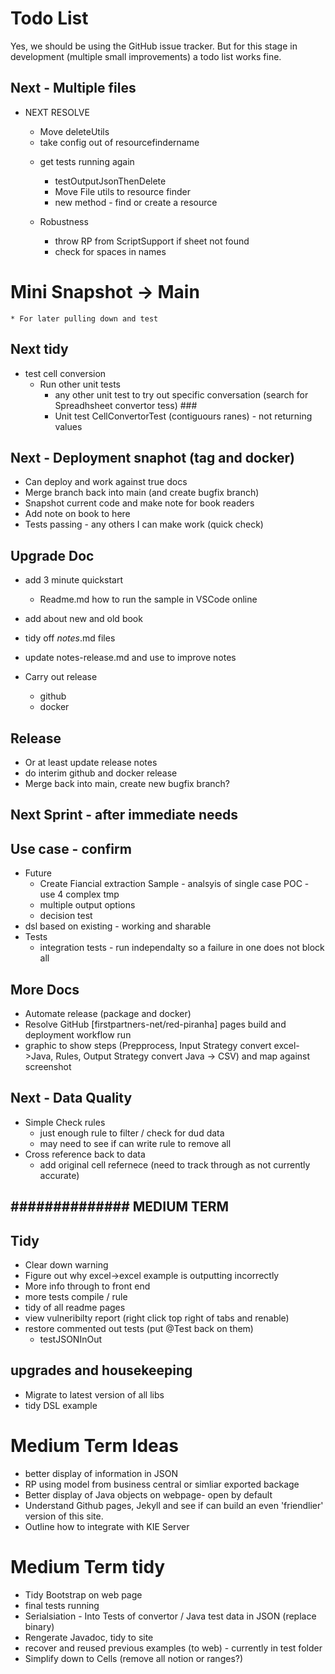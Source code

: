 # Todo List

Yes, we should be using the GitHub issue tracker. But for this stage in development (multiple small improvements) a todo list works fine.


## Next - Multiple files

* NEXT RESOLVE

    - Move deleteUtils
    - take config out of resourcefindername

    * get tests running again
        * testOutputJsonThenDelete
        * Move File utils to resource finder
        * new method - find or create a resource

    * Robustness
        * throw RP from ScriptSupport if sheet not found
        * check for spaces in names    

# Mini Snapshot -> Main
    * For later pulling down and test

## Next tidy

* test cell conversion
    * Run other unit tests
        * any other unit test to try out specific conversation (search for Spreadhsheet convertor tess) ###
        * Unit test CellConvertorTest (contiguours ranes) - not returning values


## Next - Deployment snaphot (tag and docker)
* Can deploy and work against true docs
* Merge branch back into main (and create bugfix branch)
* Snapshot current code and make note for book readers
* Add note on book to here
* Tests passing - any others I can make work (quick check)


## Upgrade Doc
* add 3 minute quickstart
    * Readme.md how to run the sample in VSCode online
* add about new and old book
* tidy off *notes*.md files

* update notes-release.md and use to improve notes
* Carry out release
    * github
    * docker




## Release
* Or at least update release notes
* do interim github and docker release
* Merge back into main, create new bugfix branch?

## ##############

## Next Sprint - after immediate needs

## Use case - confirm

* Future
    * Create Fiancial extraction Sample - analsyis of single case POC - use 4 complex tmp
    * multiple output options
    * decision test
* dsl based on existing - working and sharable
* Tests
    * integration tests - run  independalty so a failure in one does not block all

## More Docs
* Automate release (package and docker)
* Resolve GitHub [firstpartners-net/red-piranha] pages build and deployment workflow run 
* graphic to show steps (Prepprocess, Input Strategy convert excel->Java, Rules, Output Strategy convert Java -> CSV) and map against screenshot

    
## Next - Data Quality
* Simple Check rules
    * just enough rule to filter / check for dud data
    * may need to see if can write rule to remove all
* Cross reference back to data
    * add original cell refernece (need to track through as not currently accurate)


## ############## MEDIUM TERM

## Tidy
* Clear down warning
* Figure out why excel->excel example is outputting incorrectly
* More info through to front end
* more tests compile / rule
* tidy of all readme pages
* view vulneribilty report (right click top right of tabs and renable)
* restore commented out tests (put @Test back on them)
    * testJSONInOut

## upgrades and housekeeping


* Migrate to latest version of all libs
* tidy DSL example


# Medium Term Ideas
* better display of information in JSON
* RP using model from business central or simliar exported backage
* Better display of Java objects on webpage- open by default
* Understand Github pages, Jekyll and see if can build an even 'friendlier' version of this site.
* Outline how to integrate with KIE Server


# Medium Term tidy
* Tidy Bootstrap on web page
* final tests running
* Serialsiation - Into Tests of convertor / Java test data in JSON (replace binary)
* Rengerate Javadoc, tidy to site
* recover and reused previous examples (to web) - currently in test folder
* Simplify down to Cells (remove all notion or ranges?)

